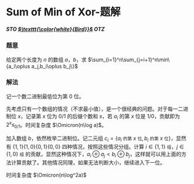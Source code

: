 # Sum of Min of Xor-题解

##### STO [$\texttt{\color{white}{Bird}}$](https://www.luogu.com.cn/user/452730) OTZ

### 题意

给定两个长度为 $n$ 的数组 $a$，$b$，求 $\sum_{i=1}^n\sum_{j=i+1}^n\min\{a_i\oplus a_j,b_i\oplus b_j\}$

### 解法

记一个数二进制最低位为第 $0$ 位。

先考虑只有一个数组的情况（不求最小值），是一个很经典的问题。对于每一二进制位 $x$，记录第 $x$ 位为 $0/1$ 的后缀个数和 $s$，若 $a_i$ 的第 $x$ 位是 $1/0$，贡献即为 $2^x s_{0/1}$。时间复杂度 $\Omicron(n\log a)$。

加入数组 $b$，依然枚举二进制位。记二元组 $c_i=\{a_i\ \texttt{的第}\ x\ \texttt{位},b_i\ \texttt{的第}\ x\ \texttt{位}\}$，显然有 $\{1,1\}\{1,0\}\{0,1\}\{0,0\}$ 四种情况，按照这些情况分组。计算 $i\in\{1,1\}\ \texttt{组}$，$j\in\{1,0\}\ \texttt{组}$ 的贡献，显然这种情况下，$a_i\oplus a_j<b_i\oplus b_j$，这样就可以用上面的方法计算贡献了。其他情况同理，如果无法判断大小，继续进入下一位。

时间复杂度 $\Omicron(n\log^2a)$